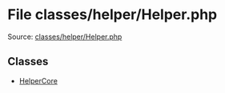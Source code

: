 File classes/helper/Helper.php
=========
Source: [classes/helper/Helper.php](https://github.com/PrestaShop/PrestaShop/blob/1.6.1.1/classes/helper/Helper.php)


Classes
-------

* [HelperCore](class.HelperCore)

